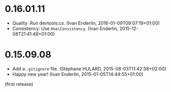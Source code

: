# 0.16.01.11

  * Quality: Run devtools:cs. (Ivan Enderlin, 2016-01-09T09:07:19+01:00)
  * Consistency: Use `Hoa\Consistency`. (Ivan Enderlin, 2015-12-08T21:41:46+01:00)

# 0.15.09.08

  * Add a `.gitignore` file. (Stéphane HULARD, 2015-08-03T11:42:58+02:00)
  * Happy new year! (Ivan Enderlin, 2015-01-05T14:44:55+01:00)

(first release)
